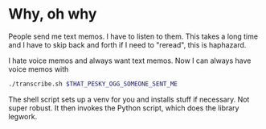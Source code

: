 # Why, oh why
People send me text memos.
I have to listen to them.
This takes a long time and I have to skip back and forth if I need to "reread", this is haphazard.

I hate voice memos and always want text memos.
Now I can always have voice memos with
```sh
./transcribe.sh $THAT_PESKY_OGG_SOMEONE_SENT_ME
```

The shell script sets up a venv for you and installs stuff if necessary.
Not super robust.
It then invokes the Python script, which does the library legwork.
